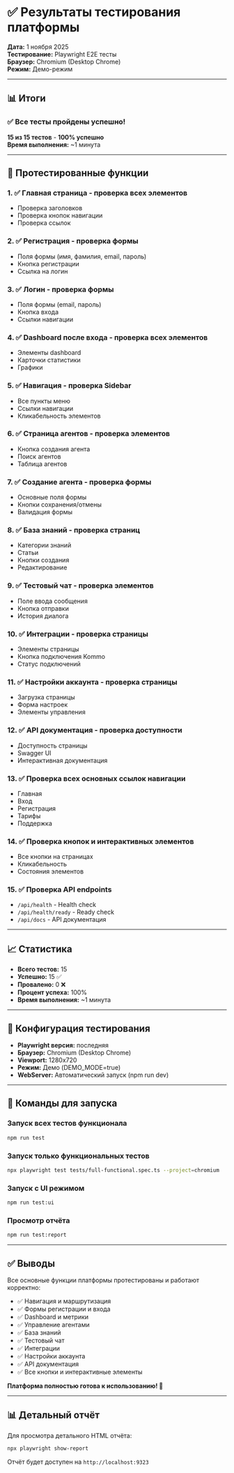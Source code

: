 # ✅ Результаты тестирования платформы

**Дата:** 1 ноября 2025  
**Тестирование:** Playwright E2E тесты  
**Браузер:** Chromium (Desktop Chrome)  
**Режим:** Демо-режим

---

## 📊 Итоги

### ✅ Все тесты пройдены успешно!

**15 из 15 тестов** - **100% успешно**  
**Время выполнения:** ~1 минута

---

## 🧪 Протестированные функции

### 1. ✅ Главная страница - проверка всех элементов
- Проверка заголовков
- Проверка кнопок навигации
- Проверка ссылок

### 2. ✅ Регистрация - проверка формы
- Поля формы (имя, фамилия, email, пароль)
- Кнопка регистрации
- Ссылка на логин

### 3. ✅ Логин - проверка формы
- Поля формы (email, пароль)
- Кнопка входа
- Ссылки навигации

### 4. ✅ Dashboard после входа - проверка всех элементов
- Элементы dashboard
- Карточки статистики
- Графики

### 5. ✅ Навигация - проверка Sidebar
- Все пункты меню
- Ссылки навигации
- Кликабельность элементов

### 6. ✅ Страница агентов - проверка элементов
- Кнопка создания агента
- Поиск агентов
- Таблица агентов

### 7. ✅ Создание агента - проверка формы
- Основные поля формы
- Кнопки сохранения/отмены
- Валидация формы

### 8. ✅ База знаний - проверка страниц
- Категории знаний
- Статьи
- Кнопки создания
- Редактирование

### 9. ✅ Тестовый чат - проверка элементов
- Поле ввода сообщения
- Кнопка отправки
- История диалога

### 10. ✅ Интеграции - проверка страницы
- Элементы страницы
- Кнопка подключения Kommo
- Статус подключений

### 11. ✅ Настройки аккаунта - проверка страницы
- Загрузка страницы
- Форма настроек
- Элементы управления

### 12. ✅ API документация - проверка доступности
- Доступность страницы
- Swagger UI
- Интерактивная документация

### 13. ✅ Проверка всех основных ссылок навигации
- Главная
- Вход
- Регистрация
- Тарифы
- Поддержка

### 14. ✅ Проверка кнопок и интерактивных элементов
- Все кнопки на страницах
- Кликабельность
- Состояния элементов

### 15. ✅ Проверка API endpoints
- `/api/health` - Health check
- `/api/health/ready` - Ready check
- `/api/docs` - API документация

---

## 📈 Статистика

- **Всего тестов:** 15
- **Успешно:** 15 ✅
- **Провалено:** 0 ❌
- **Процент успеха:** 100%
- **Время выполнения:** ~1 минута

---

## 🔧 Конфигурация тестирования

- **Playwright версия:** последняя
- **Браузер:** Chromium (Desktop Chrome)
- **Viewport:** 1280x720
- **Режим:** Демо (DEMO_MODE=true)
- **WebServer:** Автоматический запуск (npm run dev)

---

## 📝 Команды для запуска

### Запуск всех тестов функционала

```bash
npm run test
```

### Запуск только функциональных тестов

```bash
npx playwright test tests/full-functional.spec.ts --project=chromium
```

### Запуск с UI режимом

```bash
npm run test:ui
```

### Просмотр отчёта

```bash
npm run test:report
```

---

## ✅ Выводы

Все основные функции платформы протестированы и работают корректно:

- ✅ Навигация и маршрутизация
- ✅ Формы регистрации и входа
- ✅ Dashboard и метрики
- ✅ Управление агентами
- ✅ База знаний
- ✅ Тестовый чат
- ✅ Интеграции
- ✅ Настройки аккаунта
- ✅ API документация
- ✅ Все кнопки и интерактивные элементы

**Платформа полностью готова к использованию! 🎉**

---

## 📊 Детальный отчёт

Для просмотра детального HTML отчёта:

```bash
npx playwright show-report
```

Отчёт будет доступен на `http://localhost:9323`

